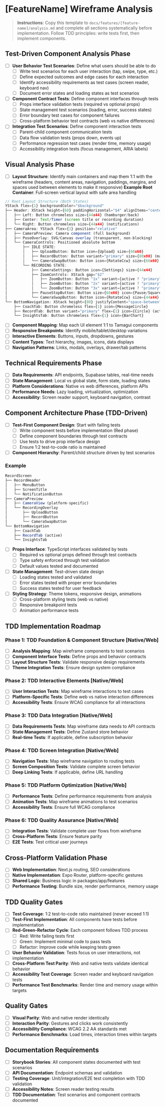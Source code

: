 # [FeatureName] Wireframe Analysis

> **Instructions**: Copy this template to `docs/features/[feature-name]/analysis.md` and complete all sections systematically before implementation. Follow TDD principles: write tests first, then implement components.

## Test-Driven Component Analysis Phase
- [ ] **User Behavior Test Scenarios**: Define what users should be able to do
  - [ ] Write test scenarios for each user interaction (tap, swipe, type, etc.)
  - [ ] Define expected outcomes and edge cases for each interaction
  - [ ] Identify accessibility requirements as test cases (screen reader, keyboard nav)
  - [ ] Document error states and loading states as test scenarios
- [ ] **Component Contract Tests**: Define component interfaces through tests
  - [ ] Props interface validation tests (required vs optional props)
  - [ ] State management test scenarios (loading, error, success states)
  - [ ] Error boundary test cases for component failures
  - [ ] Cross-platform behavior test contracts (web vs native differences)
- [ ] **Integration Test Scenarios**: Define component interaction tests
  - [ ] Parent-child component communication tests
  - [ ] Data flow validation tests (props down, events up)
  - [ ] Performance regression test cases (render time, memory usage)
  - [ ] Accessibility integration tests (focus management, ARIA labels)

## Visual Analysis Phase
- [ ] **Layout Structure**: Identify main containers and map them 1:1 with the wireframe (headers, content areas, navigation, paddings, margins, and spaces used between elements to make it responsive)
**Example Root Container**: Full-screen vertical layout with safe area handling
```typescript
// Root Layout Structure (Both States)
YStack flex={1} backgroundColor="$background"
├── Header: XStack height={60} paddingHorizontal="$4" alignItems="center"
│   ├── Left: Button chromeless size={44x44} (hamburger/back)
│   ├── Center: Text/Timer (screen title or recording duration)
│   └── Right: Button chromeless size={44x44} (notifications)
├── CameraArea: YStack flex={1} position="relative"
│   ├── CameraPreview: Camera component (full background)
│   ├── PoseOverlay: SVG/Canvas overlay (transparent, non-blocking)
│   └── CameraControls: Positioned absolute bottom
│       ├── IDLE STATE:
│       │   ├── UploadButton: Button icon={Upload} size={60x60}
│       │   ├── RecordButton: Button variant="primary" size={80x80} (main CTA)
│       │   └── CameraSwapButton: Button icon={RotateCcw} size={60x60}
│       └── RECORDING STATE:
│           ├── CameraSettings: Button icon={Settings} size={44x44}
│           ├── ZoomControls: XStack gap="$2"
│           │   ├── ZoomButton: Button "1x" variant={active ? "primary" : "chromeless"}
│           │   ├── ZoomButton: Button "2x" variant={active ? "primary" : "chromeless"}
│           │   └── ZoomButton: Button "3x" variant={active ? "primary" : "chromeless"}
│           ├── PauseStopButton: Button size={60x60} icon={Pause/Square}
│           └── CameraSwapButton: Button icon={RotateCcw} size={44x44}
└── BottomNavigation: XStack height={80} justifyContent="space-between" paddingHorizontal="$4"
    ├── CoachTab: Button chromeless flex={1} icon={MessageCircle}
    ├── RecordTab: Button variant="primary" flex={1} icon={Circle} (active)
    └── InsightsTab: Button chromeless flex={1} icon={BarChart}
```
- [ ] **Component Mapping**: Map each UI element 1:1 to Tamagui components
- [ ] **Responsive Breakpoints**: Identify mobile/tablet/desktop variations
- [ ] **Interactive Elements**: Buttons, inputs, dropdowns, gestures
- [ ] **Content Types**: Text hierarchy, images, icons, data displays
- [ ] **Navigation Patterns**: Links, modals, overlays, drawer/tab patterns

## Technical Requirements Phase
- [ ] **Data Requirements**: API endpoints, Supabase tables, real-time needs
- [ ] **State Management**: Local vs global state, form state, loading states
- [ ] **Platform Considerations**: Native vs web differences, platform APIs
- [ ] **Performance Needs**: Lazy loading, virtualization, optimization
- [ ] **Accessibility**: Screen reader support, keyboard navigation, contrast

## Component Architecture Phase (TDD-Driven)
- [ ] **Test-First Component Design**: Start with failing tests
  - [ ] Write component tests before implementation (Red phase)
  - [ ] Define component boundaries through test contracts
  - [ ] Use tests to drive prop interface design
  - [ ] Ensure 1:2 test-to-code ratio is maintained
- [ ] **Component Hierarchy**: Parent/child structure driven by test scenarios
### Example
```typescript
RecordScreen
├── RecordHeader
│   ├── MenuButton
│   ├── ScreenTitle
│   └── NotificationButton
├── CameraPreview
│   ├── CameraView (platform-specific)
│   └── RecordingOverlay
│       ├── UploadButton
│       ├── RecordButton
│       └── CameraSwapButton
└── BottomNavigation
    ├── CoachTab
    ├── RecordTab (active)
    └── InsightsTab
```
- [ ] **Props Interface**: TypeScript interfaces validated by tests
  - [ ] Required vs optional props defined through test contracts
  - [ ] Type safety enforced through test validation
  - [ ] Default values tested and documented
- [ ] **State Management**: Test-driven state design
  - [ ] Loading states tested and validated
  - [ ] Error states tested with proper error boundaries
  - [ ] Success states tested for user feedback
- [ ] **Styling Strategy**: Theme tokens, responsive design, animations
  - [ ] Cross-platform styling tests (web vs native)
  - [ ] Responsive breakpoint tests
  - [ ] Animation performance tests

## TDD Implementation Roadmap

### Phase 1: TDD Foundation & Component Structure [Native/Web]
- [ ] **Analysis Mapping**: Map wireframe components to test scenarios
- [ ] **Component Interface Tests**: Define props and behavior contracts
- [ ] **Layout Structure Tests**: Validate responsive design requirements
- [ ] **Theme Integration Tests**: Ensure design system compliance

### Phase 2: TDD Interactive Elements [Native/Web]
- [ ] **User Interaction Tests**: Map wireframe interactions to test cases
- [ ] **Platform-Specific Tests**: Define web vs native interaction differences
- [ ] **Accessibility Tests**: Ensure WCAG compliance for all interactions

### Phase 3: TDD Data Integration [Native/Web]
- [ ] **Data Requirements Tests**: Map wireframe data needs to API contracts
- [ ] **State Management Tests**: Define Zustand store behavior
- [ ] **Real-time Tests**: If applicable, define subscription behavior

### Phase 4: TDD Screen Integration [Native/Web]
- [ ] **Navigation Tests**: Map wireframe navigation to routing tests
- [ ] **Screen Composition Tests**: Validate complete screen behavior
- [ ] **Deep Linking Tests**: If applicable, define URL handling

### Phase 5: TDD Platform Optimization [Native/Web]
- [ ] **Performance Tests**: Define performance requirements from analysis
- [ ] **Animation Tests**: Map wireframe animations to test scenarios
- [ ] **Accessibility Tests**: Ensure full WCAG compliance

### Phase 6: TDD Quality Assurance [Native/Web]
- [ ] **Integration Tests**: Validate complete user flows from wireframe
- [ ] **Cross-Platform Tests**: Ensure feature parity
- [ ] **E2E Tests**: Test critical user journeys

## Cross-Platform Validation Phase
- [ ] **Web Implementation**: Next.js routing, SEO considerations
- [ ] **Native Implementation**: Expo Router, platform-specific gestures
- [ ] **Shared Logic**: Business logic in packages/app/features
- [ ] **Performance Testing**: Bundle size, render performance, memory usage

## TDD Quality Gates
- [ ] **Test Coverage**: 1:2 test-to-code ratio maintained (never exceed 1:1)
- [ ] **Test-First Implementation**: All components have tests before implementation
- [ ] **Red-Green-Refactor Cycle**: Each component follows TDD process
  - [ ] Red: Write failing tests first
  - [ ] Green: Implement minimal code to pass tests
  - [ ] Refactor: Improve code while keeping tests green
- [ ] **User Behavior Validation**: Tests focus on user interactions, not implementation
- [ ] **Cross-Platform Test Parity**: Web and native tests validate identical behavior
- [ ] **Accessibility Test Coverage**: Screen reader and keyboard navigation tests
- [ ] **Performance Test Benchmarks**: Render time and memory usage within targets

## Quality Gates
- [ ] **Visual Parity**: Web and native render identically
- [ ] **Interaction Parity**: Gestures and clicks work consistently
- [ ] **Accessibility Compliance**: WCAG 2.2 AA standards met
- [ ] **Performance Benchmarks**: Load times, interaction times within targets

## Documentation Requirements
- [ ] **Storybook Stories**: All component states documented with test scenarios
- [ ] **API Documentation**: Endpoint schemas and validation
- [ ] **Testing Coverage**: Unit/integration/E2E test completion with TDD validation
- [ ] **Accessibility Notes**: Screen reader testing results
- [ ] **TDD Documentation**: Test scenarios and component contracts documented

